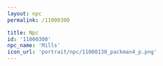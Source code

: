 ```yaml
---
layout: npc
permalink: /11000300

title: Npc
id: '11000300'
npc_name: 'Mills'
icon_url: 'portrait/npc/11000130_packman4_p.png'
---
```

